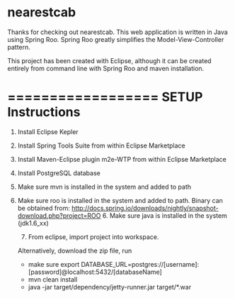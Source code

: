 nearestcab
==========

Thanks for checking out nearestcab. This web application is written in Java using Spring Roo.
Spring Roo greatly simplifies the Model-View-Controller pattern.

This project has been created with Eclipse, although it can be created entirely from 
command line with Spring Roo and maven installation.

==================
SETUP Instructions
==================
1. Install Eclipse Kepler 
2. Install Spring Tools Suite from within Eclipse Marketplace
3. Install Maven-Eclipse plugin m2e-WTP from within Eclipse Marketplace
4. Install PostgreSQL database
4. Make sure mvn is installed in the system and added to path
5. Make sure roo is installed in the system and added to path. Binary can be obtained from:
   http://docs.spring.io/downloads/nightly/snapshot-download.php?project=ROO
   6. Make sure java is installed in the system (jdk1.6_xx)

   7. From eclipse, import project into workspace.


   Alternatively, download the zip file, run

   - make sure export DATABASE_URL=postgres://[username]:[password]@localhost:5432/[databaseName]
   - mvn clean install
   - java -jar target/dependency/jetty-runner.jar target/*.war

